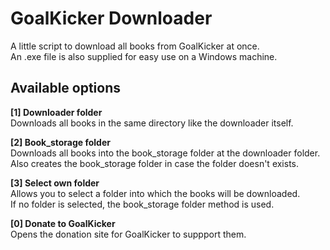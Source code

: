 # GoalKicker Downloader
A little script to download all books from GoalKicker at once. <br />
An .exe file is also supplied for easy use on a Windows machine. <br />

## Available options
<b>[1] Downloader folder </b> <br />
Downloads all books in the same directory like the downloader itself.

<b>[2] Book_storage folder </b> <br />
Downloads all books into the book_storage folder at the downloader folder. <br/>
Also creates the book_storage folder in case the folder doesn't exists.

<b>[3] Select own folder </b> <br />
Allows you to select a folder into which the books will be downloaded. <br />
If no folder is selected, the book_storage folder method is used.

<b>[0] Donate to GoalKicker </b><br />
Opens the donation site for GoalKicker to suppport them.
